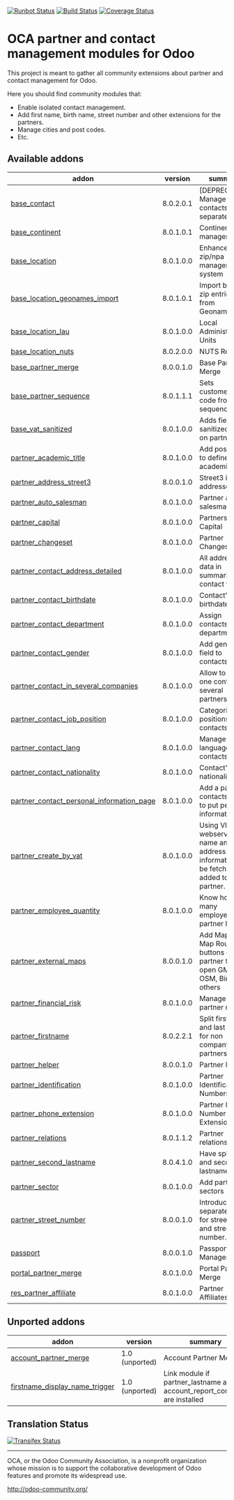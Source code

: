 [![Runbot Status](https://runbot.odoo-community.org/runbot/badge/flat/134/8.0.svg)](https://runbot.odoo-community.org/runbot/repo/github-com-oca-partner-contact-134)
[![Build Status](https://travis-ci.org/OCA/partner-contact.svg?branch=8.0)](https://travis-ci.org/OCA/partner-contact)
[![Coverage Status](https://coveralls.io/repos/OCA/partner-contact/badge.svg?branch=8.0)](https://coveralls.io/r/OCA/partner-contact?branch=8.0)

OCA partner and contact management modules for Odoo
===================================================

This project is meant to gather all community extensions about partner and contact management for Odoo.

Here you should find community modules that:

* Enable isolated contact management.
* Add first name, birth name, street number and other extensions for the partners.
* Manage cities and post codes.
* Etc.

[//]: # (addons)

Available addons
----------------
addon | version | summary
--- | --- | ---
[base_contact](base_contact/) | 8.0.2.0.1 | [DEPRECATED] Manage your contacts separately
[base_continent](base_continent/) | 8.0.1.0.1 | Continent management
[base_location](base_location/) | 8.0.1.0.0 | Enhanced zip/npa management system
[base_location_geonames_import](base_location_geonames_import/) | 8.0.1.0.1 | Import better zip entries from Geonames
[base_location_lau](base_location_lau/) | 8.0.1.0.0 | Local Administrative Units
[base_location_nuts](base_location_nuts/) | 8.0.2.0.0 | NUTS Regions
[base_partner_merge](base_partner_merge/) | 8.0.0.1.0 | Base Partner Merge
[base_partner_sequence](base_partner_sequence/) | 8.0.1.1.1 | Sets customer's code from a sequence
[base_vat_sanitized](base_vat_sanitized/) | 8.0.1.0.0 | Adds field sanitized_vat on partners
[partner_academic_title](partner_academic_title/) | 8.0.1.0.0 | Add possibility to define some academic title
[partner_address_street3](partner_address_street3/) | 8.0.0.1.0 | Street3 in addresses
[partner_auto_salesman](partner_auto_salesman/) | 8.0.1.0.0 | Partner auto salesman
[partner_capital](partner_capital/) | 8.0.1.0.0 | Partners Capital
[partner_changeset](partner_changeset/) | 8.0.1.0.0 | Partner Changesets
[partner_contact_address_detailed](partner_contact_address_detailed/) | 8.0.1.0.0 | All address data in summarized contact form
[partner_contact_birthdate](partner_contact_birthdate/) | 8.0.1.0.0 | Contact's birthdate
[partner_contact_department](partner_contact_department/) | 8.0.1.0.0 | Assign contacts to departments
[partner_contact_gender](partner_contact_gender/) | 8.0.1.0.0 | Add gender field to contacts
[partner_contact_in_several_companies](partner_contact_in_several_companies/) | 8.0.1.0.0 | Allow to have one contact in several partners
[partner_contact_job_position](partner_contact_job_position/) | 8.0.1.0.0 | Categorize job positions for contacts
[partner_contact_lang](partner_contact_lang/) | 8.0.1.0.0 | Manage language in contacts
[partner_contact_nationality](partner_contact_nationality/) | 8.0.1.0.0 | Contact's nationality
[partner_contact_personal_information_page](partner_contact_personal_information_page/) | 8.0.1.0.0 | Add a page to contacts form to put personal information
[partner_create_by_vat](partner_create_by_vat/) | 8.0.1.0.0 | Using VIES webservice, name and address information will be fetched and added to the partner.
[partner_employee_quantity](partner_employee_quantity/) | 8.0.1.0.0 | Know how many employees a partner has
[partner_external_maps](partner_external_maps/) | 8.0.0.1.0 | Add Map and Map Routing buttons on partner form to open GMaps, OSM, Bing and others
[partner_financial_risk](partner_financial_risk/) | 8.0.1.0.0 | Manage partner risk
[partner_firstname](partner_firstname/) | 8.0.2.2.1 | Split first name and last name for non company partners
[partner_helper](partner_helper/) | 8.0.0.1.0 | Partner Helper
[partner_identification](partner_identification/) | 8.0.1.0.0 | Partner Identification Numbers
[partner_phone_extension](partner_phone_extension/) | 8.0.1.0.0 | Partner Phone Number Extension
[partner_relations](partner_relations/) | 8.0.1.1.2 | Partner relations
[partner_second_lastname](partner_second_lastname/) | 8.0.4.1.0 | Have split first and second lastnames
[partner_sector](partner_sector/) | 8.0.1.0.0 | Add partner sectors
[partner_street_number](partner_street_number/) | 8.0.0.1.0 | Introduces separate fields for street name and street number.
[passport](passport/) | 8.0.0.1.0 | Passport Management
[portal_partner_merge](portal_partner_merge/) | 8.0.1.0.0 | Portal Partner Merge
[res_partner_affiliate](res_partner_affiliate/) | 8.0.1.0.0 | Partner Affiliates


Unported addons
---------------
addon | version | summary
--- | --- | ---
[account_partner_merge](account_partner_merge/) | 1.0 (unported) | Account Partner Merge
[firstname_display_name_trigger](firstname_display_name_trigger/) | 1.0 (unported) | Link module if partner_lastname and account_report_company are installed

[//]: # (end addons)

Translation Status
------------------
[![Transifex Status](https://www.transifex.com/projects/p/OCA-partner-contact-8-0/chart/image_png)](https://www.transifex.com/projects/p/OCA-partner-contact-8-0)

----

OCA, or the Odoo Community Association, is a nonprofit organization whose 
mission is to support the collaborative development of Odoo features and 
promote its widespread use.

http://odoo-community.org/
